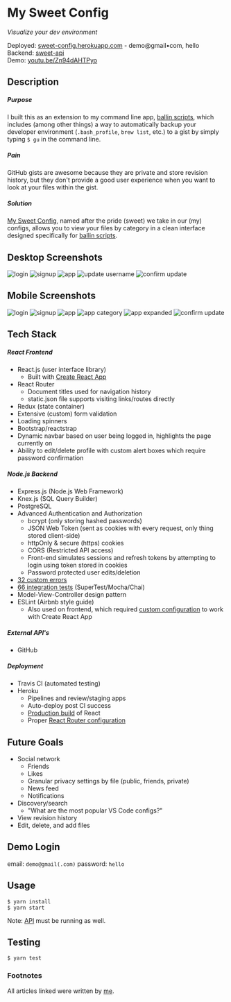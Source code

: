 # My Sweet Config

*Visualize your dev environment*

Deployed: [sweet-config.herokuapp.com][2] - demo@gmail•com, hello
<br>
Backend: [sweet-api][7]
<br>
Demo: [youtu.be/Zn94dAHTPyo][8]

## Description

##### Purpose
I built this as an extension to my command line app, [ballin scripts][1], which includes (among other things) a way to automatically backup your developer environment (`.bash_profile`, `brew list`, etc.) to a gist by simply typing `$ gu` in the command line.

##### Pain
GitHub gists are awesome because they are private and store revision history, but they don't provide a good user experience when you want to look at your files within the gist.

##### Solution
[My Sweet Config][2], named after the pride (sweet) we take in our (my) configs, allows you to view your files by category in a clean interface designed specifically for [ballin scripts][1].

## Desktop Screenshots
![login](/screenshots/desktop/0_login.png?raw=true "Login")
![signup](/screenshots/desktop/1_signup.png?raw=true "Signup")
![app](/screenshots/desktop/2_app.png?raw=true "App")
![update username](/screenshots/desktop/3_update.png?raw=true "Update Username")
![confirm update](/screenshots/desktop/4_update-confirm.png?raw=true "Confirm Update")

## Mobile Screenshots
![login](/screenshots/mobile/m_0_login.png?raw=true "Login")
![signup](/screenshots/mobile/m_1_signup.png?raw=true "Signup")
![app](/screenshots/mobile/m_2_app.png?raw=true "App")
![app category](/screenshots/mobile/m_3_app-category.png?raw=true "App Expanded")
![app expanded](/screenshots/mobile/m_4_app-expanded.png?raw=true "App Expanded")
![confirm update](/screenshots/mobile/m_5_update-confirm.png?raw=true "Confirm Update")

## Tech Stack

##### React Frontend
* React.js (user interface library)
  - Built with [Create React App](https://github.com/facebook/create-react-app)
* React Router
  - Document titles used for navigation history
  - static.json file supports visiting links/routes directly
* Redux (state container)
* Extensive (custom) form validation
* Loading spinners
* Bootstrap/reactstrap
* Dynamic navbar based on user being logged in, highlights the page currently on
* Ability to edit/delete profile with custom alert boxes which require password confirmation

##### Node.js Backend
* Express.js (Node.js Web Framework)
* Knex.js (SQL Query Builder)
* PostgreSQL
* Advanced Authentication and Authorization
  - bcrypt (only storing hashed passwords)
  - JSON Web Token (sent as cookies with every request, only thing stored client-side)
  - httpOnly & secure (https) cookies
  - CORS (Restricted API access)
  - Front-end simulates sessions and refresh tokens by attempting to login using token stored in cookies
  - Password protected user edits/deletion
* [32 custom errors](https://github.com/JBallin/sweet-api#32-custom-errors)
* [66 integration tests](https://github.com/JBallin/sweet-api#66-integration-tests) (SuperTest/Mocha/Chai)
* Model-View-Controller design pattern
* ESLint (Airbnb style guide)
  - Also used on frontend, which required [custom configuration][3] to work with Create React App

##### External API's
* GitHub

##### Deployment
* Travis CI (automated testing)
* Heroku
  - Pipelines and review/staging apps
  - Auto-deploy post CI success
  - [Production build][4] of React
  - Proper [React Router configuration][5]

## Future Goals
* Social network
  * Friends
  * Likes
  * Granular privacy settings by file (public, friends, private)
  * News feed
  * Notifications
* Discovery/search
  - "What are the most popular VS Code configs?"
* View revision history
* Edit, delete, and add files


## Demo Login
email: `demo@gmail(.com)` password: `hello`

## Usage
```shell
$ yarn install
$ yarn start
```

Note: [API][7] must be running as well.

## Testing
```shell
$ yarn test
```

### Footnotes
All articles linked were written by [me][6].

[1]: https://github.com/JBallin/ballin-scripts
[2]: https://sweet-config.herokuapp.com
[3]: https://hackernoon.com/a-simple-linter-setup-finally-d908877fa09
[4]: https://hackernoon.com/properly-deploy-your-react-app-to-heroku-c1a13f5f978c
[5]: https://medium.com/@PrintSupWorld/how-to-deploy-a-react-router-app-to-heroku-d59e4f194ec8
[6]: https://medium.com/@PrintSupWorld
[7]: https://github.com/JBallin/sweet-api
[8]: https://youtu.be/Zn94dAHTPyo
